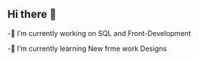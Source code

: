 ## Hi there 👋

<!--
**vooturiavinash/vooturiavinash** is a ✨ _special_ ✨ repository because its `README.md` (this file) appears on your GitHub profile.

Here are some ideas to get you started:
-->

-🔭 I’m currently working on SQL and Front-Development 


-🌱 I’m currently learning New frme work Designs

 

